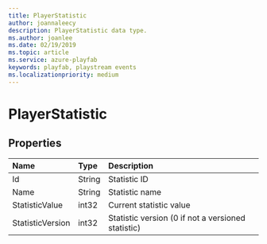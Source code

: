 ```yaml
---
title: PlayerStatistic
author: joannaleecy
description: PlayerStatistic data type.
ms.author: joanlee
ms.date: 02/19/2019
ms.topic: article
ms.service: azure-playfab
keywords: playfab, playstream events
ms.localizationpriority: medium
---
```


# PlayerStatistic

## Properties

|Name|Type|Description|
| :--------------------|:-------------------|:----------------------|
|Id|String|Statistic ID|
|Name|String|Statistic name|
|StatisticValue|int32|Current statistic value|
|StatisticVersion|int32|Statistic version (0 if not a versioned statistic)|
